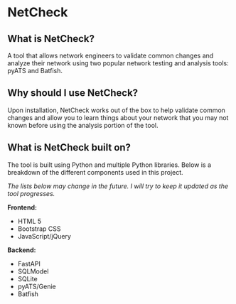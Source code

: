 # NetCheck

## What is NetCheck?
A tool that allows network engineers to validate common changes and analyze their network using two popular network testing and analysis tools: pyATS and Batfish.

## Why should I use NetCheck?
Upon installation, NetCheck works out of the box to help validate common changes and allow you to learn things about your network that you may not known before using the analysis portion of the tool.

## What is NetCheck built on?
The tool is built using Python and multiple Python libraries. Below is a breakdown of the different components used in this project.

*The lists below may change in the future. I will try to keep it updated as the tool progresses.*

**Frontend:**
- HTML 5
- Bootstrap CSS
- JavaScript/jQuery

**Backend:**
- FastAPI
- SQLModel
- SQLite
- pyATS/Genie
- Batfish
